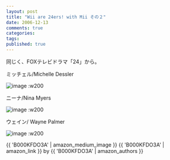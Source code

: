 ```yaml
---
layout: post
title: "Wii are 24ers! with Mii その２"
date: 2006-12-13
comments: true
categories:
tags:
published: true
---
```



同じく、FOXテレビドラマ「24」から。

ミッチェル/Michelle Dessler 

![image](http://img.f.hatena.ne.jp/images/fotolife/k/keyesberry/20061213/20061213172942.jpg)
:w200

ニーナ/Nina Myers 

![image](http://img.f.hatena.ne.jp/images/fotolife/k/keyesberry/20061213/20061213172959.jpg)
:w200

ウェイン/ Wayne Palmer

![image](http://img.f.hatena.ne.jp/images/fotolife/k/keyesberry/20061213/20061213173016.jpg)
:w200

{{ 'B000KFDO3A' | amazon_medium_image }}
{{ 'B000KFDO3A' | amazon_link }} by {{ 'B000KFDO3A' | amazon_authors }}
